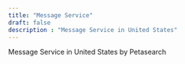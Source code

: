```yaml
---
title: "Message Service"
draft: false
description : "Message Service in United States"
---
```


Message Service in United States by Petasearch